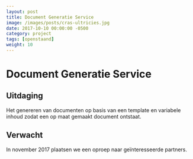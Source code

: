 ```yaml
---
layout: post
title: Document Generatie Service
image: /images/posts/cras-ultricies.jpg
date: 2017-10-10 00:00:00 -0500
category: project
tags: [openstaand]
weight: 10
---
```



# Document Generatie Service

## Uitdaging 
Het genereren van documenten op basis van een template en variabele inhoud zodat een op maat gemaakt document ontstaat.

## Verwacht
In november 2017 plaatsen we een oproep naar geïnteresseerde partners.
